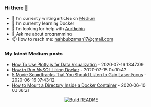 ### Hi there 👋

<!--
**lifeparticle/lifeparticle** is a ✨ _special_ ✨ repository because its `README.md` (this file) appears on your GitHub profile.

Here are some ideas to get you started:

- 🔭 I’m currently working on ...
- 🌱 I’m currently learning ...
- 👯 I’m looking to collaborate on ...
- 🤔 I’m looking for help with ...
- 💬 Ask me about ...
- 📫 How to reach me: ...
- 😄 Pronouns: ...
- ⚡ Fun fact: ...
-->

- 🔭 I’m currently writing articles on [Medium](https://medium.com/@lifeparticle)
- 🌱 I’m currently learning Docker
- 🤔 I’m looking for help with [Aurthohin](https://github.com/lifeparticle/Aurthohin)
- 💬 Ask me about programming
- 📫 How to reach me: mahbubzaman17@gmail.com

### My latest Medium posts
<!-- blog starts -->
* [How To Use Plotly.js for Data Visualization](https://towardsdatascience.com/how-to-use-plotly-js-for-data-visualization-46933e1bbd29?source=rss-4430950b9342------2) - 2020-07-16 13:47:09
* [How to Run MySQL Using Docker](https://towardsdatascience.com/how-to-run-mysql-using-docker-ed4cebcd90e4?source=rss-4430950b9342------2) - 2020-07-15 04:10:42
* [5 Movie Soundtracks That You Should Listen to Gain Laser Focus](https://medium.com/illumination/5-movie-soundtracks-that-you-should-listen-to-gain-laser-focus-85e024184a07?source=rss-4430950b9342------2) - 2020-06-16 07:43:12
* [How to Mount a Directory Inside a Docker Container](https://towardsdatascience.com/how-to-mount-a-directory-inside-a-docker-container-4cee379c298b?source=rss-4430950b9342------2) - 2020-06-10 03:38:21
<!-- blog ends -->


<p align="center">
<a href="https://github.com/lifeparticle/lifeparticle/workflows/Build%20README/badge.svg"><img src="https://github.com/lifeparticle/lifeparticle/workflows/Build%20README/badge.svg" alt="Build README"></a>
</p>
